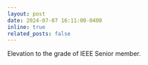 ```yaml
---
layout: post
date: 2024-07-07 16:11:00-0400
inline: true
related_posts: false
---
```


Elevation to the grade of IEEE Senior member.